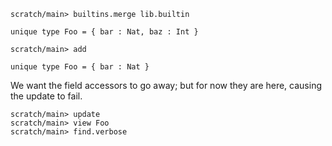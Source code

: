 ```ucm:hide
scratch/main> builtins.merge lib.builtin
```

```unison
unique type Foo = { bar : Nat, baz : Int }
```

```ucm
scratch/main> add
```

```unison
unique type Foo = { bar : Nat }
```

We want the field accessors to go away; but for now they are here, causing the update to fail.

```ucm:error
scratch/main> update
scratch/main> view Foo
scratch/main> find.verbose
```
